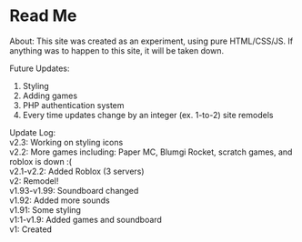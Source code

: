 # Read Me
About:
This site was created as an experiment, using pure HTML/CSS/JS. If anything was to happen to this site, it will be taken down.

Future Updates:
1. Styling
2. Adding games
3. PHP authentication system
4. Every time updates change by an integer (ex. 1-to-2) site remodels

Update Log:<br>
v2.3: Working on styling icons<br>
v2.2: More games including: Paper MC, Blumgi Rocket, scratch games, and roblox is down :(<br>
v2.1-v2.2: Added Roblox (3 servers) <br>
v2: Remodel!<br>
v1.93-v1.99: Soundboard changed <br>
v1.92: Added more sounds<br>
v1.91: Some styling<br>
v1:1-v1.9: Added games and soundboard<br>
v1: Created
